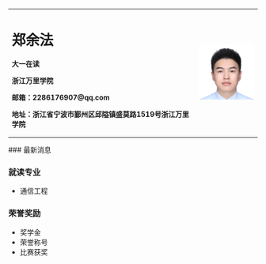 <table border="0">
  <tr>
    <td width="75%">
      <h1>郑余法</h1>
      <p><b>大一在读</b></p>
      <p><b>浙江万里学院</b></p>
      <p><b>邮箱：2286176907@qq.com</b></p>
      <p><b>地址：浙江省宁波市鄞州区邱隘镇盛莫路1519号浙江万里学院</b></p>
    </td>
    <td width="25%">
      <img src="/证件照.png" width="100%">      
    </td>
  </tr>
</table>
### 最新消息

### 就读专业
- 通信工程

### 荣誉奖励
- 奖学金
- 荣誉称号
- 比赛获奖
